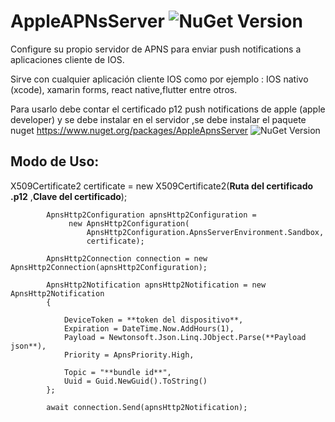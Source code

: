 # AppleAPNsServer ![NuGet Version](http://img.shields.io/static/v1?label=Arsoftcr&message=La%20mejor%20tecnología&color=blue)

Configure su propio servidor de APNS para enviar push notifications a aplicaciones cliente de IOS. 

Sirve con cualquier aplicación  cliente IOS  como por ejemplo : IOS nativo (xcode), xamarin forms, react native,flutter entre otros.

Para usarlo debe contar el certificado p12  push notifications  de apple (apple developer) y se debe instalar en el servidor ,se debe instalar el paquete nuget https://www.nuget.org/packages/AppleApnsServer ![NuGet Version](http://img.shields.io/static/v1?label=Nuget&message=1.0.0&color=blue)



## Modo de Uso:


 X509Certificate2 certificate = new X509Certificate2(**Ruta del certificado .p12**
              ,**Clave del certificado**);



            ApnsHttp2Configuration apnsHttp2Configuration =
                 new ApnsHttp2Configuration(
                     ApnsHttp2Configuration.ApnsServerEnvironment.Sandbox,
                     certificate);

            ApnsHttp2Connection connection = new ApnsHttp2Connection(apnsHttp2Configuration);

            ApnsHttp2Notification apnsHttp2Notification = new ApnsHttp2Notification
            {

                DeviceToken = **token del dispositivo**,
                Expiration = DateTime.Now.AddHours(1),
                Payload = Newtonsoft.Json.Linq.JObject.Parse(**Payload json**),
                Priority = ApnsPriority.High,
               
                Topic = "**bundle id**",
                Uuid = Guid.NewGuid().ToString()
            };

            await connection.Send(apnsHttp2Notification);


  
        
          
          
          
     
          
       
